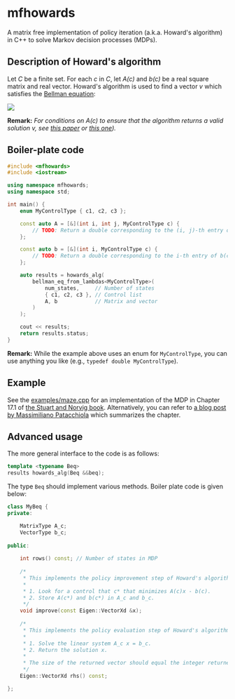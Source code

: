 # mfhowards
A matrix free implementation of policy iteration (a.k.a. Howard's algorithm) in C++ to solve Markov decision processes (MDPs).

## Description of Howard's algorithm

Let _C_ be a finite set.
For each _c_ in _C_, let _A(c)_ and _b(c)_ be a real square matrix and real vector.
Howard's algorithm is used to find a vector _v_ which satisfies the [Bellman equation](https://en.wikipedia.org/wiki/Bellman_equation#The_Bellman_equation):

![](https://latex.codecogs.com/gif.latex?\min_{c&space;\\in&space;C}&space;\\left\\{&space;A(c)&space;v&space;-&space;b(c)&space;\\right\\}=0)

**Remark:** _For conditions on A(c) to ensure that the algorithm returns a valid solution v, see [this paper](https://arxiv.org/pdf/1510.03928.pdf) or [this one](https://hal.inria.fr/file/index/docid/179549/filename/RR-zidani.pdf))._

## Boiler-plate code

```cpp
#include <mfhowards>
#include <iostream>

using namespace mfhowards;
using namespace std;

int main() {
	enum MyControlType { c1, c2, c3 };

	const auto A = [&](int i, int j, MyControlType c) {
		// TODO: Return a double corresponding to the (i, j)-th entry of A(c)
	};

	const auto b = [&](int i, MyControlType c) {
		// TODO: Return a double corresponding to the i-th entry of b(c)
	};

	auto results = howards_alg(
		bellman_eq_from_lambdas<MyControlType>(
			num_states,     // Number of states
			{ c1, c2, c3 }, // Control list
			A, b            // Matrix and vector
		)
	);

	cout << results;
	return results.status;
}
```

**Remark:** While the example above uses an enum for ```MyControlType```, you can use anything you like (e.g., ```typedef double MyControlType```).

## Example

See the [examples/maze.cpp](https://github.com/parsiad/mfhowards/blob/master/examples/maze.cpp) for an implementation of the MDP in Chapter 17.1 of [the Stuart and Norvig book](http://thuvien.thanglong.edu.vn:8081/dspace/handle/DHTL_123456789/4010).
Alternatively, you can refer to [a blog post by Massimiliano Patacchiola](https://mpatacchiola.github.io/blog/2016/12/09/dissecting-reinforcement-learning.html#the-bellman-equation) which summarizes the chapter.

## Advanced usage

The more general interface to the code is as follows:

```cpp
template <typename Beq>
results howards_alg(Beq &&beq);
```

The type ```Beq``` should implement various methods.
Boiler plate code is given below:

```cpp
class MyBeq {
private:

	MatrixType A_c;
	VectorType b_c;
	
public:
	
	int rows() const; // Number of states in MDP
	
	/*
	 * This implements the policy improvement step of Howard's algorithm:
	 * 
	 * 1. Look for a control that c* that minimizes A(c)x - b(c).
	 * 2. Store A(c*) and b(c*) in A_c and b_c.
	 */
	void improve(const Eigen::VectorXd &x);
	
	/*
	 * This implements the policy evaluation step of Howard's algorithm:
	 * 
	 * 1. Solve the linear system A_c x = b_c.
	 * 2. Return the solution x.
	 * 
	 * The size of the returned vector should equal the integer returned by rows().
	 */
	Eigen::VectorXd rhs() const;

};
```
